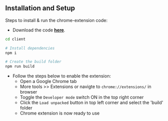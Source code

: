 ## Installation and Setup
Steps to install & run the chrome-extension code:
* Download the code **[here](https://github.com/SakshiLajurkar/Google-Keep-2.0/archive/chrome-extension.zip)**.
```bash
cd client
```
```bash
# Install dependencies
npm i
```
```bash
# Create the build folder
npm run build
```
* Follow the steps below to enable the extension:
  * Open a Google Chrome tab
  * More tools >> Extensions or navigte to `chrome://extensions/` in browser
  * Toggle the `Developer mode` switch ON in the top right corner
  * Click the `Load unpacked` button in top left corner and select the 'build' folder
  * Chrome extension is now ready to use
